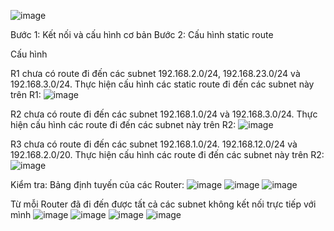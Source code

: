 ![image](https://github.com/user-attachments/assets/355ef06a-f7ca-4d5f-8fd4-97895faeffa8)

Bước 1: Kết nối và cấu hình cơ bản
Bước 2: Cấu hình static route

Cấu hình

R1 chưa có route đi đến các subnet 192.168.2.0/24, 192.168.23.0/24 và 192.168.3.0/24.
Thực hiện cấu hình các static route đi đến các subnet này trên R1:
![image](https://github.com/user-attachments/assets/29b069ca-a2b7-4f23-b075-edb9ce982f2a)

R2 chưa có route đi đến các subnet 192.168.1.0/24 và 192.168.3.0/24. Thực hiện cấu hình
các route đi đến các subnet này trên R2:
![image](https://github.com/user-attachments/assets/9c8363f8-80e4-4331-8f2b-f2683ca93c27)

R3 chưa có route đi đến các subnet 192.168.1.0/24. 192.168.12.0/24 và 192.168.2.0/20.
Thực hiện cấu hình các route đi đến các subnet này trên R2:
![image](https://github.com/user-attachments/assets/913d176b-df13-4870-8b66-77047ce779bb)

Kiểm tra:
Bảng định tuyến của các Router: 
![image](https://github.com/user-attachments/assets/24bb831f-e877-49d1-b8c6-a27081b2adad)
![image](https://github.com/user-attachments/assets/caa2db74-da57-48f6-afee-4a549276b0f3)
![image](https://github.com/user-attachments/assets/892b9361-6b3b-490e-b127-73f9b606197f)

Từ mỗi Router đã đi đến được tất cả các subnet không kết nối trực tiếp với mình
![image](https://github.com/user-attachments/assets/96c56f01-7dfc-42a8-a785-82146d361ae6)
![image](https://github.com/user-attachments/assets/c05b5581-02c5-4b7a-9e0f-3946067065ec)
![image](https://github.com/user-attachments/assets/9c8f92d4-a44b-4c16-9bfe-a737f2571773)
![image](https://github.com/user-attachments/assets/4d79918b-3561-436a-ac0d-d1eea6128ee7)












